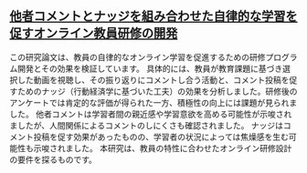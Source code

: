 ## [他者コメントとナッジを組み合わせた自律的な学習を促すオンライン教員研修の開発](/論文/自律的学習/他者コメントとナッジを組み合わせた%20自律的な学習を促すオンライン教員研修の開発.pdf)
この研究論文は、教員の自律的なオンライン学習を促進するための研修プログラム開発とその効果を検証しています。 具体的には、教員が教育課題に基づき選択した動画を視聴し、その振り返りにコメントし合う活動と、コメント投稿を促すためのナッジ（行動経済学に基づいた工夫）の効果を分析しました。研修後のアンケートでは肯定的な評価が得られた一方、積極性の向上には課題が見られました。 他者コメントは学習者間の親近感や学習意欲を高める可能性が示唆されましたが、人間関係によるコメントのしにくさも確認されました。 ナッジはコメント投稿を促す効果があったものの、学習者の状況によっては焦燥感を生む可能性も示唆されました。 本研究は、教員の特性に合わせたオンライン研修設計の要件を探るものです。